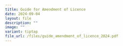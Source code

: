 ```yaml
---
title: Guide for Amendment of Licence
date: 2024-09-04
layout: file
description: ""
image: ""
variant: tiptap
file_url: /files/guide_amendment_of_licence_2024.pdf
---
```

